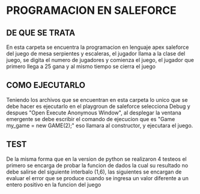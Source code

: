 # PROGRAMACION EN SALEFORCE
## DE QUE SE TRATA 
En esta carpeta se encuentra la programacion en lenguaje apex saleforce del juego de mesa serpientes y escaleras, el jugador llama a la clase del juego, se digita el numero de jugadores y comienza el juego, el jugador que primero llega a 25 gana y al mismo tiempo se cierra el juego 
## COMO EJECUTARLO
Teniendo los archivos que se encuentran en esta carpeta lo unico que se debe hacer es ejecutarlo en el playgroun de saleforce  selecciona Debug y despues "Open Execute Anonymous Window", al desplegar la ventana emergente se debe escribir el comando de ejecucion que es "Game my_game = new GAME(2);" eso llamara al constructor, y ejecutara el juego.
## TEST
De la misma forma que en la version de python se realizaron 4 testeos el primero se encarga de probar la funcion de dados la cual su resultado no debe salirse del siguiente interbalo (1,6), las siguientes se encargan de evaluar el error que se produce cuando se ingresa un valor diferente a un entero positivo en la funcion del juego 